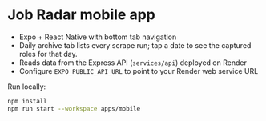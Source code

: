 # Job Radar mobile app

- Expo + React Native with bottom tab navigation
- Daily archive tab lists every scrape run; tap a date to see the captured roles for that day.
- Reads data from the Express API (`services/api`) deployed on Render
- Configure `EXPO_PUBLIC_API_URL` to point to your Render web service URL

Run locally:

```bash
npm install
npm run start --workspace apps/mobile
```
